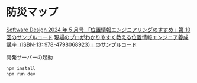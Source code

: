 # 防災マップ
[Software Design 2024 年 5 月号 「位置情報エンジニアリングのすすめ」第 10 回のサンプルコード](https://github.com/satoshi7190/sd-2024-5-sample)
[現場のプロがわかりやすく教える位置情報エンジニア養成講座（ISBN-13: 978-4798068923）」のサンプルコード](https://github.com/Kanahiro/location-tech-sample-v1)

開発サーバーの起動

```sh
npm install
npm run dev
```
